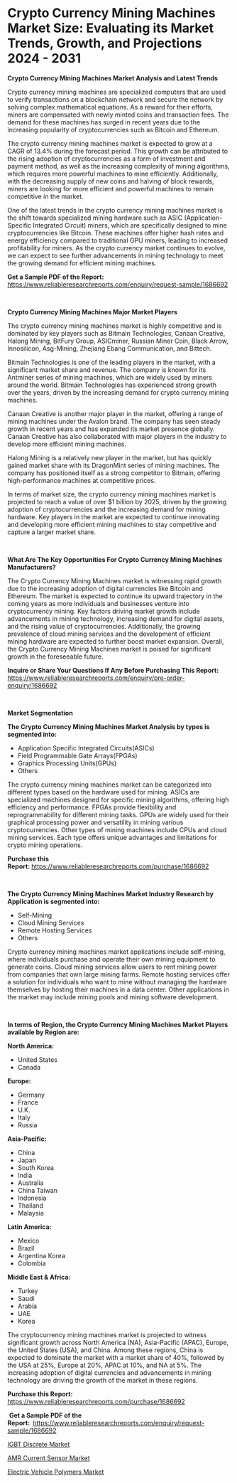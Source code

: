 <p><h1>Crypto Currency Mining Machines Market Size: Evaluating its Market Trends, Growth, and Projections 2024 - 2031</h1></p><p><strong>Crypto Currency Mining Machines Market Analysis and Latest Trends</strong></p>
<p><p>Crypto currency mining machines are specialized computers that are used to verify transactions on a blockchain network and secure the network by solving complex mathematical equations. As a reward for their efforts, miners are compensated with newly minted coins and transaction fees. The demand for these machines has surged in recent years due to the increasing popularity of cryptocurrencies such as Bitcoin and Ethereum.</p><p>The crypto currency mining machines market is expected to grow at a CAGR of 13.4% during the forecast period. This growth can be attributed to the rising adoption of cryptocurrencies as a form of investment and payment method, as well as the increasing complexity of mining algorithms, which requires more powerful machines to mine efficiently. Additionally, with the decreasing supply of new coins and halving of block rewards, miners are looking for more efficient and powerful machines to remain competitive in the market.</p><p>One of the latest trends in the crypto currency mining machines market is the shift towards specialized mining hardware such as ASIC (Application-Specific Integrated Circuit) miners, which are specifically designed to mine cryptocurrencies like Bitcoin. These machines offer higher hash rates and energy efficiency compared to traditional GPU miners, leading to increased profitability for miners. As the crypto currency market continues to evolve, we can expect to see further advancements in mining technology to meet the growing demand for efficient mining machines.</p></p>
<p><strong>Get a Sample PDF of the Report:&nbsp;</strong> <a href="https://www.reliableresearchreports.com/enquiry/request-sample/1686692">https://www.reliableresearchreports.com/enquiry/request-sample/1686692</a></p>
<p>&nbsp;</p>
<p><strong>Crypto Currency Mining Machines Major Market Players</strong></p>
<p><p>The crypto currency mining machines market is highly competitive and is dominated by key players such as Bitmain Technologies, Canaan Creative, Halong Mining, BitFury Group, ASICminer, Russian Miner Coin, Black Arrow, Innosilicon, Asg-Mining, Zhejiang Ebang Communication, and Bittech. </p><p>Bitmain Technologies is one of the leading players in the market, with a significant market share and revenue. The company is known for its Antminer series of mining machines, which are widely used by miners around the world. Bitmain Technologies has experienced strong growth over the years, driven by the increasing demand for crypto currency mining machines.</p><p>Canaan Creative is another major player in the market, offering a range of mining machines under the Avalon brand. The company has seen steady growth in recent years and has expanded its market presence globally. Canaan Creative has also collaborated with major players in the industry to develop more efficient mining machines.</p><p>Halong Mining is a relatively new player in the market, but has quickly gained market share with its DragonMint series of mining machines. The company has positioned itself as a strong competitor to Bitmain, offering high-performance machines at competitive prices.</p><p>In terms of market size, the crypto currency mining machines market is projected to reach a value of over $1 billion by 2025, driven by the growing adoption of cryptocurrencies and the increasing demand for mining hardware. Key players in the market are expected to continue innovating and developing more efficient mining machines to stay competitive and capture a larger market share.</p></p>
<p>&nbsp;</p>
<p><strong>What Are The Key Opportunities For Crypto Currency Mining Machines Manufacturers?</strong></p>
<p><p>The Crypto Currency Mining Machines market is witnessing rapid growth due to the increasing adoption of digital currencies like Bitcoin and Ethereum. The market is expected to continue its upward trajectory in the coming years as more individuals and businesses venture into cryptocurrency mining. Key factors driving market growth include advancements in mining technology, increasing demand for digital assets, and the rising value of cryptocurrencies. Additionally, the growing prevalence of cloud mining services and the development of efficient mining hardware are expected to further boost market expansion. Overall, the Crypto Currency Mining Machines market is poised for significant growth in the foreseeable future.</p></p>
<p><strong>Inquire or Share Your Questions If Any Before Purchasing This Report:</strong> <a href="https://www.reliableresearchreports.com/enquiry/pre-order-enquiry/1686692">https://www.reliableresearchreports.com/enquiry/pre-order-enquiry/1686692</a></p>
<p>&nbsp;</p>
<p><strong>Market Segmentation</strong></p>
<p><strong>The Crypto Currency Mining Machines Market Analysis by types is segmented into:</strong></p>
<p><ul><li>Application Specific Integrated Circuits(ASICs)</li><li>Field Programmable Gate Arrays(FPGAs)</li><li>Graphics Processing Units(GPUs)</li><li>Others</li></ul></p>
<p><p>The crypto currency mining machines market can be categorized into different types based on the hardware used for mining. ASICs are specialized machines designed for specific mining algorithms, offering high efficiency and performance. FPGAs provide flexibility and reprogrammability for different mining tasks. GPUs are widely used for their graphical processing power and versatility in mining various cryptocurrencies. Other types of mining machines include CPUs and cloud mining services. Each type offers unique advantages and limitations for crypto mining operations.</p></p>
<p><strong>Purchase this Report:&nbsp;</strong><a href="https://www.reliableresearchreports.com/purchase/1686692">https://www.reliableresearchreports.com/purchase/1686692</a></p>
<p>&nbsp;</p>
<p><strong>The Crypto Currency Mining Machines Market Industry Research by Application is segmented into:</strong></p>
<p><ul><li>Self-Mining</li><li>Cloud Mining Services</li><li>Remote Hosting Services</li><li>Others</li></ul></p>
<p><p>Crypto currency mining machines market applications include self-mining, where individuals purchase and operate their own mining equipment to generate coins. Cloud mining services allow users to rent mining power from companies that own large mining farms. Remote hosting services offer a solution for individuals who want to mine without managing the hardware themselves by hosting their machines in a data center. Other applications in the market may include mining pools and mining software development.</p></p>
<p>&nbsp;</p>
<p><strong>In terms of Region, the Crypto Currency Mining Machines Market Players available by Region are:</strong></p>
<p>
    <p> <strong> North America: </strong>
        <ul>
            <li>United States</li>
            <li>Canada</li>
        </ul>
        </p> 
    <p> <strong> Europe: </strong>
        <ul>
            <li>Germany</li>
            <li>France</li>
            <li>U.K.</li>
            <li>Italy</li>
            <li>Russia</li>
        </ul>
        </p> 
    <p> <strong> Asia-Pacific: </strong>
        <ul>
            <li>China</li>
            <li>Japan</li>
            <li>South Korea</li>
            <li>India</li>
            <li>Australia</li>
            <li>China Taiwan</li>
            <li>Indonesia</li>
            <li>Thailand</li>
            <li>Malaysia</li>
        </ul>
        </p> 
    <p> <strong> Latin America: </strong>
        <ul>
            <li>Mexico</li>
            <li>Brazil</li>
            <li>Argentina Korea</li>
            <li>Colombia</li>
        </ul>
        </p> 
    <p> <strong> Middle East & Africa: </strong>
        <ul>
            <li>Turkey</li>
            <li>Saudi</li>
            <li>Arabia</li>
            <li>UAE</li>
            <li>Korea</li>
        </ul>
    </p>
    </p>
<p><p>The cryptocurrency mining machines market is projected to witness significant growth across North America (NA), Asia-Pacific (APAC), Europe, the United States (USA), and China. Among these regions, China is expected to dominate the market with a market share of 40%, followed by the USA at 25%, Europe at 20%, APAC at 10%, and NA at 5%. The increasing adoption of digital currencies and advancements in mining technology are driving the growth of the market in these regions.</p></p>
<p><strong>Purchase this Report: </strong><a href="https://www.reliableresearchreports.com/purchase/1686692">https://www.reliableresearchreports.com/purchase/1686692</a></p>
<p>&nbsp;<strong>Get a Sample PDF of the Report:&nbsp;&nbsp;</strong><a href="https://www.reliableresearchreports.com/enquiry/request-sample/1686692">https://www.reliableresearchreports.com/enquiry/request-sample/1686692</a></p>
<p><strong></strong></p>
<p><p><a href="https://github.com/wusalecollins540tpqoz/Market-Research-Report-List-1/blob/main/igbt-discrete-market.md">IGBT Discrete Market</a></p><p><a href="https://github.com/pjcfca/Market-Research-Report-List-2/blob/main/amr-current-sensor-market.md">AMR Current Sensor Market</a></p><p><a href="https://lydian-appliance-61d.notion.site/Electric-Vehicle-Polymers-Market-Size-Reflecting-a-Forecast-Till-2031-Market-By-Type-By-Applicatio-20f85823afc44c618b0e3ccff9ce5305">Electric Vehicle Polymers Market</a></p></p>